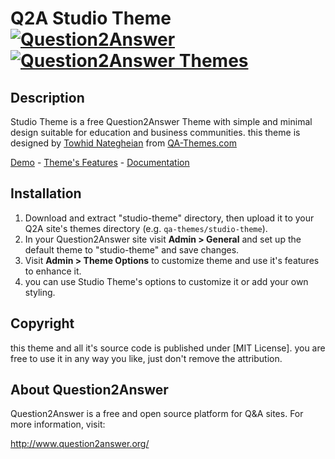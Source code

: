 # Q2A Studio Theme [![Question2Answer](http://qa-themes.com/files/q2a-logo.png)](http://www.question2answer.org/) [![Question2Answer Themes](http://qa-themes.com/files/qa-logo.jpg)](http://qa-themes.com/)

## Description
Studio Theme is a free Question2Answer Theme with simple and minimal design suitable for education and business communities.
this theme is designed by [Towhid Nategheian](http://TowhidN.com) from [QA-Themes.com](http://QA-Themes.com)

[Demo](http://demo.qa-themes.com/studio/) - [Theme's Features](http://qa-themes.com/shop/studio-theme) - [Documentation](http://demo.qa-themes.com/studio/documentation/)

## Installation

1. Download and extract "studio-theme" directory, then upload it to your Q2A site's themes directory (e.g. `qa-themes/studio-theme`).
2. In your Question2Answer site visit **Admin > General** and set up the default theme to "studio-theme" and save changes.
3. Visit **Admin > Theme Options** to customize theme and use it's features to enhance it.
4. you can use Studio Theme's options to customize it or add your own styling.

## Copyright

this theme and all it's source code is published under [MIT License]. you are free to use it in any way you like, just don't remove the attribution.

## About Question2Answer

Question2Answer is a free and open source platform for Q&A sites. For more information, visit:

http://www.question2answer.org/
